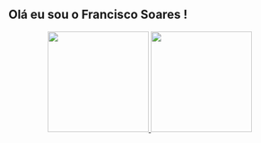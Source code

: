 
## Olá eu sou o Francisco Soares !
<div align="center">
  <a href="https://github.com/Franciscosoares017">
  <img height="180em" src="https://github-readme-stats.vercel.app/api?username=Franciscosoares017&show_icons=true&theme=dark&include_all_commits=true&count_private=true"/>
  <img height="180em" src="https://github-readme-stats.vercel.app/api/top-langs/?username=Franciscosoares017&layout=compact&langs_count=7&theme=dark"/>
</div>
  
  
